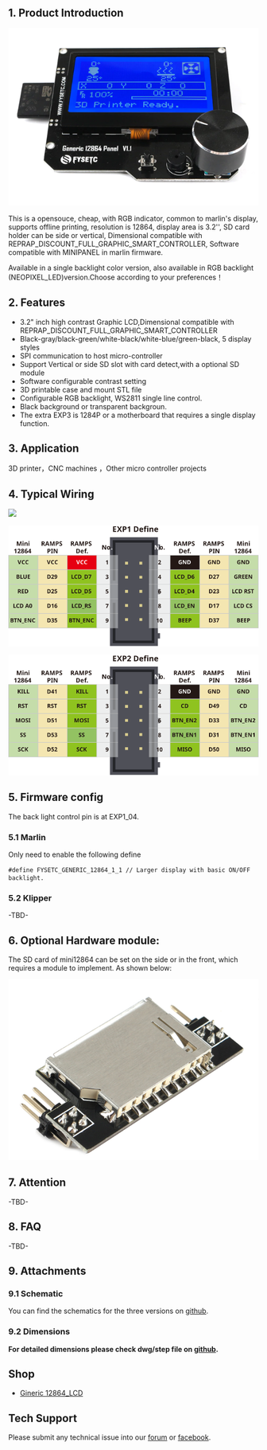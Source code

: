## 1. Product Introduction


![Mini12864](images/Generic_12864_TOP.png)

This is a opensouce, cheap, with RGB indicator, common to marlin's display, supports offline printing, resolution is 12864, display area is 3.2'', SD card holder can be side or vertical, Dimensional compatible with REPRAP_DISCOUNT_FULL_GRAPHIC_SMART_CONTROLLER, Software compatible with MINIPANEL in marlin firmware.

Available in a single backlight color version, also available in RGB backlight (NEOPIXEL_LED)version.Choose according to your preferences！

## 2. Features

- 3.2" inch high contrast Graphic LCD,Dimensional compatible with REPRAP_DISCOUNT_FULL_GRAPHIC_SMART_CONTROLLER
- Black-gray/black-green/white-black/white-blue/green-black, 5 display styles
- SPI communication to host micro-controller
- Support Vertical or side SD slot with card detect,with a optional  SD module
- Software configurable contrast setting
- 3D printable case and mount STL file 
- Configurable RGB backlight, WS2811 single line control.
- Black background or transparent backgroun.
- The extra EXP3 is 1284P or a motherboard that requires a single display function.

## 3. Application

3D printer，CNC machines ，Other micro controller projects

## 4. Typical  Wiring
![](images/)

![](images/Mini12864-EXP1.svg)

![](images/Mini12864-EXP2.svg)



## 5. Firmware config

The back light control pin is at EXP1_04.

### 5.1 Marlin

Only need to enable the following define

```
#define FYSETC_GENERIC_12864_1_1 // Larger display with basic ON/OFF backlight.
```

### 5.2 Klipper

-TBD-

## 6. Optional Hardware module:

The SD card of mini12864 can be  set on the side or in the front,  which requires a module to implement. As shown below:

![mini12864_SD1](images/EXT_SD_V11.png)

## 7. Attention

-TBD-

## 8. FAQ

-TBD-

## 9. Attachments
### 9.1 Schematic
You can find the schematics for the three versions on [github](https://github.com/FYSETC/Generic-12864-panel).
### 9.2 Dimensions
**For detailed dimensions please check dwg/step file on [github](https://github.com/FYSETC/Generic-12864-panel).**
## Shop
- [Gineric 12864_LCD]( https://www.aliexpress.com/item/33029483516.html )
## Tech Support
Please submit any technical issue into our [forum](http://forum.fysetc.com/) or [facebook](https://www.facebook.com/groups/197476557529090/).

